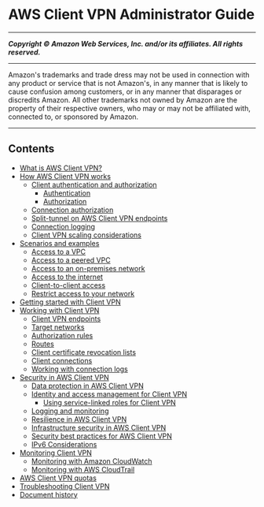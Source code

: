 # AWS Client VPN Administrator Guide

-----
*****Copyright &copy; Amazon Web Services, Inc. and/or its affiliates. All rights reserved.*****

-----
Amazon's trademarks and trade dress may not be used in 
     connection with any product or service that is not Amazon's, 
     in any manner that is likely to cause confusion among customers, 
     or in any manner that disparages or discredits Amazon. All other 
     trademarks not owned by Amazon are the property of their respective
     owners, who may or may not be affiliated with, connected to, or 
     sponsored by Amazon.

-----
## Contents
+ [What is AWS Client VPN?](what-is.md)
+ [How AWS Client VPN works](how-it-works.md)
   + [Client authentication and authorization](authentication-authorization.md)
      + [Authentication](client-authentication.md)
      + [Authorization](client-authorization.md)
   + [Connection authorization](connection-authorization.md)
   + [Split-tunnel on AWS Client VPN endpoints](split-tunnel-vpn.md)
   + [Connection logging](connection-logging.md)
   + [Client VPN scaling considerations](scaling-considerations.md)
+ [Scenarios and examples](scenario.md)
   + [Access to a VPC](scenario-vpc.md)
   + [Access to a peered VPC](scenario-peered.md)
   + [Access to an on-premises network](scenario-onprem.md)
   + [Access to the internet](scenario-internet.md)
   + [Client-to-client access](scenario-client-to-client.md)
   + [Restrict access to your network](scenario-restrict.md)
+ [Getting started with Client VPN](cvpn-getting-started.md)
+ [Working with Client VPN](cvpn-working.md)
   + [Client VPN endpoints](cvpn-working-endpoints.md)
   + [Target networks](cvpn-working-target.md)
   + [Authorization rules](cvpn-working-rules.md)
   + [Routes](cvpn-working-routes.md)
   + [Client certificate revocation lists](cvpn-working-certificates.md)
   + [Client connections](cvpn-working-connections.md)
   + [Working with connection logs](cvpn-working-with-connection-logs.md)
+ [Security in AWS Client VPN](security.md)
   + [Data protection in AWS Client VPN](data-protection.md)
   + [Identity and access management for Client VPN](cvpn-authentication.md)
      + [Using service-linked roles for Client VPN](using-service-linked-roles.md)
   + [Logging and monitoring](logging-monitoring.md)
   + [Resilience in AWS Client VPN](disaster-recovery-resiliency.md)
   + [Infrastructure security in AWS Client VPN](infrastructure-security.md)
   + [Security best practices for AWS Client VPN](security-best-practices.md)
   + [IPv6 Considerations](ipv6-considerations.md)
+ [Monitoring Client VPN](monitoring-overview.md)
   + [Monitoring with Amazon CloudWatch](monitoring-cloudwatch.md)
   + [Monitoring with AWS CloudTrail](monitoring-cloudtrail.md)
+ [AWS Client VPN quotas](limits.md)
+ [Troubleshooting Client VPN](troubleshooting.md)
+ [Document history](WhatsNew.md)